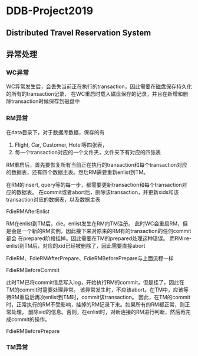 # DDB-Project2019 
## Distributed Travel Reservation System


## 异常处理

### WC异常
WC异常发生后，会丢失当前正在执行的transaction，因此需要在磁盘保存持久化的所有的transaction记录，
在WC重启时载入磁盘保存的记录，并且在新增和删除transaction时候保存到磁盘中


### RM异常
在data目录下，对于数据库数据，保存的有
1. Flight, Car, Customer, Hotel等四张表，
2. 每一个transaction对应的一个文件夹，文件夹下有对应的四张表

RM重启后，首先要恢复所有当前正在执行的transaction和每个transaction对应的数据表，还有四个数据主表。然后RM需要重新enlist到TM。

在RM的insert, query等的每一步，都需要更新transaction和每个transaction对应的数据表。
在commit或者abort后，删除该transaction，并更新xids和该transaction对应的数据表，以及数据主表

FdieRMAfterEnlist

RM在enlist到TM后，die。enlist发生在RM向TM注册。
此时WC会重启RM，但是会是一个新的RM实例，因此接下来对原来的RM有的transaction的任何commit都会
在prepared阶段挂掉。因此需要在TM的prepared处理这种错误。
而RM re-enlist到TM后，对应的xid已经被删除了，因此需要直接abort

FdieRM、FdieRMAfterPrepare、FdieRMBeforePrepare与上面流程一样


FdieRMBeforeCommit

此时TM已将commit信息写入log，开始执行RM的commit，但是挂了，因此在TM的commit时需要处理异常。
该异常发生时，不应该abort。在TM中，应该等待RM重启后再次enlist到TM时，commit该transaction。
因此，在TM的commit时，正常执行的RM不受影响，挂掉的RM记录下来。如果所有的RM都正常，则正常处理，
删除xid的信息。否则，在enlist时，对新连接的RM进行判断，然后再完成commit的操作。
  
FdieRMBeforePrepare



















### TM异常

